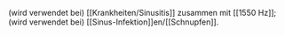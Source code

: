 (wird verwendet bei) [[Krankheiten/Sinusitis]] zusammen mit [[1550 Hz]]; (wird verwendet bei) [[Sinus-Infektion]]en/[[Schnupfen]].